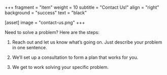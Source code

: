 +++
fragment = "item"
weight = 10
subtitle = "Contact Us!"
align = "right"
background = "success"
text = "black"

[asset]
    image = "contact-us.png"
+++


Need to solve a problem? Here are the steps:

1. Reach out and let us know what’s going on. Just describe your problem in one sentence.

2. We’ll set up a consultation to form a plan that works for you.

3. We get to work solving your specific problem.
